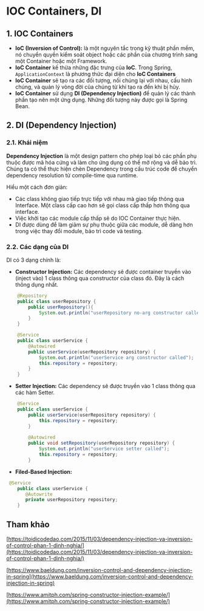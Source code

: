 # IOC Containers, DI
## 1. IOC Containers 
- **IoC (Inversion of Control):** là một nguyên tắc trong kỹ thuật phần mềm, nó chuyển quyền kiểm soát object hoặc các phần của chương trình sang một Container hoặc một Framework.
- **IoC Container** kế thừa những đặc trưng của **IoC**. Trong Spring, `ApplicationContext` là phương thức đại diện cho **IoC Containers** 
- **IoC Container** sẽ tạo ra các đối tượng, nối chúng lại với nhau, cấu hình chúng, và quản lý vòng đời của chúng từ khi tạo ra đến khi bị hủy.
- **IoC Container** sử dụng **DI (Dependency Injection)** để quản lý các thành phần tạo nên một ứng dụng. Những đối tượng này được gọi là Spring Bean.
## 2. DI (Dependency Injection)
### 2.1. Khái niệm
**Dependency Injection** là một design pattern cho phép loại bỏ các phần phụ thuộc được mã hóa cứng và làm cho ứng dụng có thể mở rộng và dễ bảo trì. Chúng ta có thể thực hiện chèn Dependency trong cấu trúc code để chuyển dependency resolution từ compile-time qua runtime.

Hiểu một cách đơn giản: 
  - Các class không giao tiếp trực tiếp với nhau mà giao tiếp thông qua Interface. Một class cấp cao hơn sẽ gọi class cấp thấp hơn thông qua interface.
  - Việc khởi tạo các module cấp thấp sẽ do IOC Container thực hiện. 
  - DI được dùng để làm giảm sự phụ thuộc giữa các module, dễ dàng hơn trong việc thay đổi module, bảo trì code và testing.
### 2.2. Các dạng của DI
DI có 3 dạng chính là: 
- **Constructor Injection:** Các dependency sẽ được container truyền vào (inject vào) 1 class thông qua constructor của class đó. Đây là cách thông dụng nhất.
```java  
    @Repository
    public class userRepository {
        public userRepository(){
            System.out.println("userRepository no-arg constructor called");
        }
    }
```
```  java
    @Service
    public class userService {
        @Autowired
        public userService(userRepository repository) {
            System.out.println("userService arg constructor called");
            this.repository = repository;
        }
    }
  ```
- **Setter Injection:** Các dependency sẽ được truyền vào 1 class thông qua các hàm Setter.
``` java 
    @Service
    public class userService {
        public userService(userRepository repository) {
            this.repository = repository;
        }
        
        @Autowired
        public void setRepository(userRepository repository) {
            System.out.println("userService setter called");
            this.repository = repository;
        }
 ```
- **Filed-Based Injection:**
```java
 @Service
    public class userService {
       @Autowrite
       private userRepository repository;
    }
```

## Tham khảo
[https://toidicodedao.com/2015/11/03/dependency-injection-va-inversion-of-control-phan-1-dinh-nghia/](https://toidicodedao.com/2015/11/03/dependency-injection-va-inversion-of-control-phan-1-dinh-nghia/)

[https://www.baeldung.com/inversion-control-and-dependency-injection-in-spring](https://www.baeldung.com/inversion-control-and-dependency-injection-in-spring)

[https://www.amitph.com/spring-constructor-injection-example/](https://www.amitph.com/spring-constructor-injection-example/)

